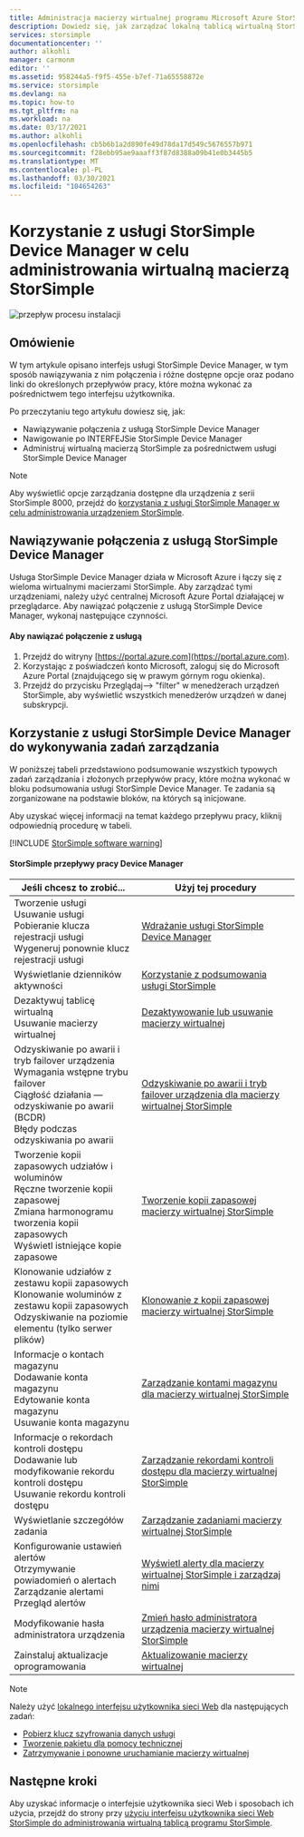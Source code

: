 ```yaml
---
title: Administracja macierzy wirtualnej programu Microsoft Azure StorSimple Manager | Microsoft Docs
description: Dowiedz się, jak zarządzać lokalną tablicą wirtualną StorSimple przy użyciu usługi StorSimple Device Manager w Azure Portal.
services: storsimple
documentationcenter: ''
author: alkohli
manager: carmonm
editor: ''
ms.assetid: 958244a5-f9f5-455e-b7ef-71a65558872e
ms.service: storsimple
ms.devlang: na
ms.topic: how-to
ms.tgt_pltfrm: na
ms.workload: na
ms.date: 03/17/2021
ms.author: alkohli
ms.openlocfilehash: cb5b6b1a2d890fe49d78da17d549c5676557b971
ms.sourcegitcommit: f28ebb95ae9aaaff3f87d8388a09b41e0b3445b5
ms.translationtype: MT
ms.contentlocale: pl-PL
ms.lasthandoff: 03/30/2021
ms.locfileid: "104654263"
---
```

# <a name="use-the-storsimple-device-manager-service-to-administer-your-storsimple-virtual-array"></a>Korzystanie z usługi StorSimple Device Manager w celu administrowania wirtualną macierzą StorSimple
![przepływ procesu instalacji](./media/storsimple-virtual-array-manager-service-administration/manage4.png)

## <a name="overview"></a>Omówienie
W tym artykule opisano interfejs usługi StorSimple Device Manager, w tym sposób nawiązywania z nim połączenia i różne dostępne opcje oraz podano linki do określonych przepływów pracy, które można wykonać za pośrednictwem tego interfejsu użytkownika.

Po przeczytaniu tego artykułu dowiesz się, jak:

* Nawiązywanie połączenia z usługą StorSimple Device Manager
* Nawigowanie po INTERFEJSie StorSimple Device Manager
* Administruj wirtualną macierzą StorSimple za pośrednictwem usługi StorSimple Device Manager

> [!NOTE]
> Aby wyświetlić opcje zarządzania dostępne dla urządzenia z serii StorSimple 8000, przejdź do [korzystania z usługi StorSimple Manager w celu administrowania urządzeniem StorSimple](./storsimple-8000-manager-service-administration.md).

## <a name="connect-to-the-storsimple-device-manager-service"></a>Nawiązywanie połączenia z usługą StorSimple Device Manager
Usługa StorSimple Device Manager działa w Microsoft Azure i łączy się z wieloma wirtualnymi macierzami StorSimple. Aby zarządzać tymi urządzeniami, należy użyć centralnej Microsoft Azure Portal działającej w przeglądarce. Aby nawiązać połączenie z usługą StorSimple Device Manager, wykonaj następujące czynności.

#### <a name="to-connect-to-the-service"></a>Aby nawiązać połączenie z usługą
1. Przejdź do witryny [https://portal.azure.com](https://portal.azure.com).
2. Korzystając z poświadczeń konto Microsoft, zaloguj się do Microsoft Azure Portal (znajdującego się w prawym górnym rogu okienka).
3. Przejdź do przycisku Przeglądaj--> "filter" w menedżerach urządzeń StorSimple, aby wyświetlić wszystkich menedżerów urządzeń w danej subskrypcji.

## <a name="use-the-storsimple-device-manager-service-to-perform-management-tasks"></a>Korzystanie z usługi StorSimple Device Manager do wykonywania zadań zarządzania
W poniższej tabeli przedstawiono podsumowanie wszystkich typowych zadań zarządzania i złożonych przepływów pracy, które można wykonać w bloku podsumowania usługi StorSimple Device Manager. Te zadania są zorganizowane na podstawie bloków, na których są inicjowane.

Aby uzyskać więcej informacji na temat każdego przepływu pracy, kliknij odpowiednią procedurę w tabeli.

[!INCLUDE [StorSimple software warning](../../includes/storsimple-update-software-warning.md)]

#### <a name="storsimple-device-manager-workflows"></a>StorSimple przepływy pracy Device Manager
| Jeśli chcesz to zrobić... | Użyj tej procedury |
| --- | --- |
| Tworzenie usługi</br>Usuwanie usługi</br>Pobieranie klucza rejestracji usługi</br>Wygeneruj ponownie klucz rejestracji usługi |[Wdrażanie usługi StorSimple Device Manager](storsimple-virtual-array-manage-service.md) |
| Wyświetlanie dzienników aktywności |[Korzystanie z podsumowania usługi StorSimple](storsimple-virtual-array-service-summary.md) |
| Dezaktywuj tablicę wirtualną</br>Usuwanie macierzy wirtualnej |[Dezaktywowanie lub usuwanie macierzy wirtualnej](storsimple-virtual-array-deactivate-and-delete-device.md) |
| Odzyskiwanie po awarii i tryb failover urządzenia</br>Wymagania wstępne trybu failover</br>Ciągłość działania — odzyskiwanie po awarii (BCDR)</br>Błędy podczas odzyskiwania po awarii |[Odzyskiwanie po awarii i tryb failover urządzenia dla macierzy wirtualnej StorSimple](storsimple-virtual-array-failover-dr.md) |
| Tworzenie kopii zapasowych udziałów i woluminów</br>Ręczne tworzenie kopii zapasowej</br>Zmiana harmonogramu tworzenia kopii zapasowych</br>Wyświetl istniejące kopie zapasowe |[Tworzenie kopii zapasowej macierzy wirtualnej StorSimple](storsimple-virtual-array-backup.md) |
| Klonowanie udziałów z zestawu kopii zapasowych</br>Klonowanie woluminów z zestawu kopii zapasowych</br>Odzyskiwanie na poziomie elementu (tylko serwer plików) |[Klonowanie z kopii zapasowej macierzy wirtualnej StorSimple](storsimple-virtual-array-clone.md) |
| Informacje o kontach magazynu</br>Dodawanie konta magazynu</br>Edytowanie konta magazynu</br>Usuwanie konta magazynu |[Zarządzanie kontami magazynu dla macierzy wirtualnej StorSimple](storsimple-virtual-array-manage-storage-accounts.md) |
| Informacje o rekordach kontroli dostępu</br>Dodawanie lub modyfikowanie rekordu kontroli dostępu </br>Usuwanie rekordu kontroli dostępu |[Zarządzanie rekordami kontroli dostępu dla macierzy wirtualnej StorSimple](storsimple-virtual-array-manage-acrs.md) |
| Wyświetlanie szczegółów zadania |[Zarządzanie zadaniami macierzy wirtualnej StorSimple](storsimple-virtual-array-manage-jobs.md) |
| Konfigurowanie ustawień alertów</br>Otrzymywanie powiadomień o alertach</br>Zarządzanie alertami</br>Przegląd alertów |[Wyświetl alerty dla macierzy wirtualnej StorSimple i zarządzaj nimi](storsimple-virtual-array-manage-alerts.md) |
| Modyfikowanie hasła administratora urządzenia |[Zmień hasło administratora urządzenia macierzy wirtualnej StorSimple](storsimple-virtual-array-change-device-admin-password.md) |
| Zainstaluj aktualizacje oprogramowania |[Aktualizowanie macierzy wirtualnej](storsimple-virtual-array-install-update.md) |

> [!NOTE]
> Należy użyć [lokalnego interfejsu użytkownika sieci Web](storsimple-ova-web-ui-admin.md) dla następujących zadań:
> 
> * [Pobierz klucz szyfrowania danych usługi](storsimple-ova-web-ui-admin.md#get-the-service-data-encryption-key)
> * [Tworzenie pakietu dla pomocy technicznej](storsimple-ova-web-ui-admin.md#generate-a-log-package)
> * [Zatrzymywanie i ponowne uruchamianie macierzy wirtualnej](storsimple-ova-web-ui-admin.md#shut-down-and-restart-your-device)
> 
> 

## <a name="next-steps"></a>Następne kroki
Aby uzyskać informacje o interfejsie użytkownika sieci Web i sposobach ich użycia, przejdź do strony przy [użyciu interfejsu użytkownika sieci Web StorSimple do administrowania wirtualną tablicą programu StorSimple](storsimple-ova-web-ui-admin.md).